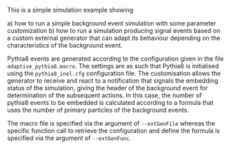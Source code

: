 This is a simple simulation example showing

a) how to run a simple background event simulation with some parameter customization
b) how to run a simulation producing signal events based on a custom external generator that can adapt its behaviour depending on the characteristics of the background event.

Pythia8 events are generated according to the configuration given in the file `adaptive_pythia8.macro`.
The settings are as such that Pythia8 is initialised using the `pythia8_inel.cfg` configuration file.
The customisation allows the generator to receive and react to a notification that signals the embedding status of the simulation, giving the header of the background event for determination of the subsequent actions. In this case, the number of pythia8 events to be embedded is calculated according to a formula that uses the number of primary particles of the background events.

The macro file is specified via the argument of `--extGenFile` whereas the specific function call to retrieve the configuration and define the formula is specified via the argument of `--extGenFunc`.
